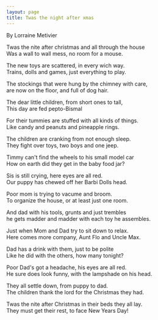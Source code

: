 ```yaml
---
layout: page
title: Twas the night after xmas
---
```


By Lorraine Metivier </p>

Twas the nite after christmas and all through the house<br>
Was a wall to wall mess, no room for a mouse.</p>

The new toys are scattered, in every wich way.<br>
Trains, dolls and games, just everything to play.</p>

The stockings that were hung by the chimney with care,<br>
are now on the floor, and full of dog hair.</p>

The dear little children, from short ones to tall,<br>
This day are fed pepto-Bismal</p>

For their tummies are stuffed with all kinds of things.<br>
Like candy and peanuts and pineapple rings.</p>

The children are cranking from not enough sleep.<br>
They fight over toys, two boys and one jeep.</p>

Timmy can't find the wheels to his small model car<br>
How on earth did they get in the baby food jar?</p>

Sis is still crying, here eyes are all red.<br>
Our puppy has chewed off her Barbi Dolls head.</p>

Poor mom is trying to vacume and broom.<br>
To organize the house, or at least just one room.</p>

And dad with his tools, grunts and just trembles<br>
he gets madder and madder with each toy he assembles.</p>

Just when Mom and Dad try to sit down to relax.<br>
Here comes more company, Aunt Flo and Uncle Max.</p>

Dad has a drink with them, just to be polite<br>
Like he did with the others, how many tonight?</p>

Poor Dad's got a headache, his eyes are all red.<br>
He sure does look funny, with the lampshade on his head.</p>

They all settle down, from puppy to dad.<br>
The children thank the lord for the Christmas they had.</p>

Twas the nite after Christmas in their beds they all lay.<br>
They must get their rest, to face New Years Day!
